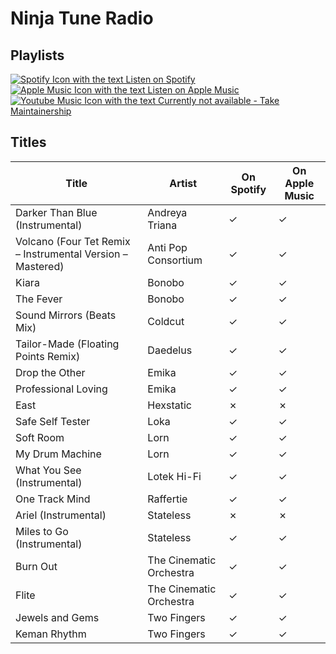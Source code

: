 # Ninja Tune Radio

## Playlists

[![Spotify Icon with the text Listen on Spotify](https://img.shields.io/badge/listen_on-spotify-1ed760?style=for-the-badge&logo=spotify&logoColor=1ed760 "Listen on Spotify")](https://open.spotify.com/playlist/03VOaJRP0pNYZBZictsJKs)  
[![Apple Music Icon with the text Listen on Apple Music](https://img.shields.io/badge/listen_on-apple_music-fa243c?style=for-the-badge&logo=applemusic&logoColor=fa243c "Listen on Apple Music")](https://itunes.apple.com/de/playlist/pl.u-GNW6F8aoX3E)  
[![Youtube Music Icon with the text Currently not available - Take Maintainership](https://img.shields.io/badge/Youtube_Music_--_Currently_not_available-Take_Maintainership-inactive?style=for-the-badge&logo=youtubemusic&logoColor=fffff&labelColor=222222 "Youtube Music - Currently not available - Take Maintainership")](https://github.com/MarauderXtreme/video-game-radiostation-playlists/fork)

## Titles

| Title                                                      | Artist                  | On Spotify | On Apple Music |
| ---------------------------------------------------------- | ----------------------- | ---------- | -------------- |
| Darker Than Blue (Instrumental)                            | Andreya Triana          | ✓          | ✓              |
| Volcano (Four Tet Remix – Instrumental Version – Mastered) | Anti Pop Consortium     | ✓          | ✓              |
| Kiara                                                      | Bonobo                  | ✓          | ✓              |
| The Fever                                                  | Bonobo                  | ✓          | ✓              |
| Sound Mirrors (Beats Mix)                                  | Coldcut                 | ✓          | ✓              |
| Tailor-Made (Floating Points Remix)                        | Daedelus                | ✓          | ✓              |
| Drop the Other                                             | Emika                   | ✓          | ✓              |
| Professional Loving                                        | Emika                   | ✓          | ✓              |
| East                                                       | Hexstatic               | ✗          | ✗              |
| Safe Self Tester                                           | Loka                    | ✓          | ✓              |
| Soft Room                                                  | Lorn                    | ✓          | ✓              |
| My Drum Machine                                            | Lorn                    | ✓          | ✓              |
| What You See (Instrumental)                                | Lotek Hi-Fi             | ✓          | ✓              |
| One Track Mind                                             | Raffertie               | ✓          | ✓              |
| Ariel (Instrumental)                                       | Stateless               | ✗          | ✗              |
| Miles to Go (Instrumental)                                 | Stateless               | ✓          | ✓              |
| Burn Out                                                   | The Cinematic Orchestra | ✓          | ✓              |
| Flite                                                      | The Cinematic Orchestra | ✓          | ✓              |
| Jewels and Gems                                            | Two Fingers             | ✓          | ✓              |
| Keman Rhythm                                               | Two Fingers             | ✓          | ✓              |

